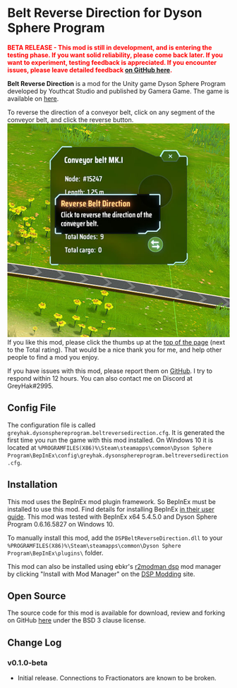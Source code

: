 # Belt Reverse Direction for Dyson Sphere Program

<font color='red'>**BETA RELEASE - This mod is still in development, and is entering the testing phase.  If you want solid reliability, please come back later.  If you want to experiment, testing feedback is appreciated.  If you encounter issues, please leave detailed feedback [on GitHub here](https://github.com/GreyHak/dsp-belt-reverse/issues).**</font>

**Belt Reverse Direction** is a mod for the Unity game Dyson Sphere Program developed by Youthcat Studio and published by Gamera Game.  The game is available on [here](https://store.steampowered.com/app/1366540/Dyson_Sphere_Program/).

To reverse the direction of a conveyor belt, click on any segment of the conveyor belt, and click the reverse button.
![ReverseButton.jpg](https://raw.githubusercontent.com/GreyHak/dsp-belt-reverse/master/ReverseButton.jpg)
If you like this mod, please click the thumbs up at the [top of the page](https://dsp.thunderstore.io/package/GreyHak/DSP_Belt_Reverse_Direction/) (next to the Total rating).  That would be a nice thank you for me, and help other people to find a mod you enjoy.

If you have issues with this mod, please report them on [GitHub](https://github.com/GreyHak/dsp-belt-reverse/issues).  I try to respond within 12 hours.  You can also contact me on Discord at GreyHak#2995.

## Config File

The configuration file is called `greyhak.dysonsphereprogram.beltreversedirection.cfg`.  It is generated the first time you run the game with this mod installed.  On Windows 10 it is located at `%PROGRAMFILES(X86)%\Steam\steamapps\common\Dyson Sphere Program\BepInEx\config\greyhak.dysonsphereprogram.beltreversedirection.cfg`.

## Installation
This mod uses the BepInEx mod plugin framework.  So BepInEx must be installed to use this mod.  Find details for installing BepInEx [in their user guide](https://bepinex.github.io/bepinex_docs/master/articles/user_guide/installation/index.html#installing-bepinex-1).  This mod was tested with BepInEx x64 5.4.5.0 and Dyson Sphere Program 0.6.16.5827 on Windows 10.

To manually install this mod, add the `DSPBeltReverseDirection.dll` to your `%PROGRAMFILES(X86)%\Steam\steamapps\common\Dyson Sphere Program\BepInEx\plugins\` folder.

This mod can also be installed using ebkr's [r2modman dsp](https://dsp.thunderstore.io/package/ebkr/r2modman_dsp/) mod manager by clicking "Install with Mod Manager" on the [DSP Modding](https://dsp.thunderstore.io/package/GreyHak/DSP_Star_Sector_Resource_Spreadsheet_Generator/) site.

## Open Source
The source code for this mod is available for download, review and forking on GitHub [here](https://github.com/GreyHak/dsp-belt-reverse) under the BSD 3 clause license.

## Change Log
### v0.1.0-beta
 - Initial release.  Connections to Fractionators are known to be broken.
